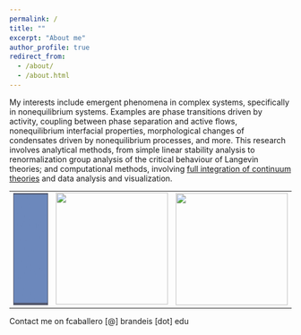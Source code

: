```yaml
---
permalink: /
title: ""
excerpt: "About me"
author_profile: true
redirect_from: 
  - /about/
  - /about.html
---
```


My interests include emergent phenomena in complex systems, specifically in nonequilibrium systems. Examples are phase transitions driven by activity, coupling between phase separation and active flows, nonequilibrium interfacial properties, morphological changes of condensates driven by nonequilibrium processes, and more. This research involves analytical methods, from simple linear stability analysis to renormalization group analysis of the critical behaviour of Langevin theories; and computational methods, involving [full integration of continuum theories](https://fcaballerop.github.io/code/) and data analysis and visualization.

<table class="tab" style="width: 100%;" border="0">
  <tr>
    <td class="first"><img src='/images/aps_l.gif' width=200 height=200 align="left"></td>
    <td class="first"><img src='/images/t1_ll.GIF'  width=200 height=200 class="center"></td>
    <td class="first"><img src='/images/flock_ll.GIF' width=200 height=200 align="right"></td>
  </tr>
</table>
Contact me on fcaballero [@] brandeis [dot] edu
